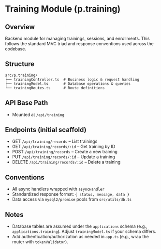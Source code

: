 # Training Module (p.training)

## Overview
Backend module for managing trainings, sessions, and enrollments. This follows the standard MVC triad and response conventions used across the codebase.

## Structure
```
src/p.training/
├── trainingController.ts  # Business logic & request handling
├── trainingModel.ts       # Database operations & queries
└── trainingRoutes.ts      # Route definitions
```

## API Base Path
- Mounted at `/api/training`

## Endpoints (initial scaffold)
- GET `/api/training/records` – List trainings
- GET `/api/training/records/:id` – Get training by ID
- POST `/api/training/records` – Create a new training
- PUT `/api/training/records/:id` – Update a training
- DELETE `/api/training/records/:id` – Delete a training

## Conventions
- All async handlers wrapped with `asyncHandler`
- Standardized response format: `{ status, message, data }`
- Data access via `mysql2/promise` pools from `src/utils/db.ts`

## Notes
- Database tables are assumed under the `applications` schema (e.g., `applications.training`). Adjust `trainingModel.ts` if your schema differs.
- Add authentication/authorization as needed in `app.ts` (e.g., wrap the router with `tokenValidator`).
